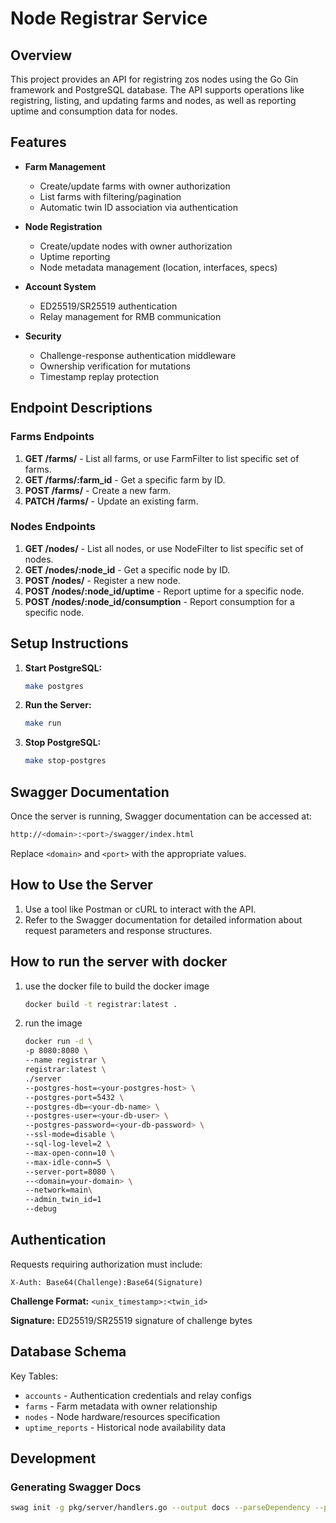
# Node Registrar Service

## Overview

This project provides an API for registring zos nodes using the Go Gin framework and PostgreSQL database.
The API supports operations like registring, listing, and updating farms and nodes, as well as reporting uptime and consumption data for nodes.

## Features

- **Farm Management**
  - Create/update farms with owner authorization
  - List farms with filtering/pagination
  - Automatic twin ID association via authentication
  
- **Node Registration**
  - Create/update nodes with owner authorization
  - Uptime reporting
  - Node metadata management (location, interfaces, specs)
  
- **Account System**
  - ED25519/SR25519 authentication
  - Relay management for RMB communication

- **Security**
  - Challenge-response authentication middleware
  - Ownership verification for mutations
  - Timestamp replay protection

## Endpoint Descriptions

### Farms Endpoints

1. **GET /farms/** - List all farms, or use FarmFilter to list specific set of farms.
2. **GET /farms/:farm_id** - Get a specific farm by ID.
3. **POST /farms/** - Create a new farm.
4. **PATCH /farms/** - Update an existing farm.

### Nodes Endpoints

1. **GET /nodes/** - List all nodes, or use NodeFilter to list specific set of nodes.
2. **GET /nodes/:node_id** - Get a specific node by ID.
3. **POST /nodes/** - Register a new node.
4. **POST /nodes/:node_id/uptime** - Report uptime for a specific node.
5. **POST /nodes/:node_id/consumption** - Report consumption for a specific node.

## Setup Instructions

1. **Start PostgreSQL:**

   ```bash
   make postgres
   ```

2. **Run the Server:**

   ```bash
   make run
   ```

3. **Stop PostgreSQL:**

   ```bash
   make stop-postgres
   ```

## Swagger Documentation

Once the server is running, Swagger documentation can be accessed at:

```bash
http://<domain>:<port>/swagger/index.html
```

Replace `<domain>` and `<port>` with the appropriate values.

## How to Use the Server

1. Use a tool like Postman or cURL to interact with the API.
2. Refer to the Swagger documentation for detailed information about request parameters and response structures.

## How to run the server with docker

1. use the docker file to build the docker image

   ```bash
   docker build -t registrar:latest .
   ```

2. run the image

   ```bash
   docker run -d \
   -p 8080:8080 \
   --name registrar \
   registrar:latest \
   ./server
   --postgres-host=<your-postgres-host> \
   --postgres-port=5432 \
   --postgres-db=<your-db-name> \
   --postgres-user=<your-db-user> \
   --postgres-password=<your-db-password> \
   --ssl-mode=disable \
   --sql-log-level=2 \
   --max-open-conn=10 \
   --max-idle-conn=5 \
   --server-port=8080 \
   --<domain=your-domain> \
   --network=main\
   --admin_twin_id=1
   --debug
   ```

## Authentication

Requests requiring authorization must include:

```http
X-Auth: Base64(Challenge):Base64(Signature)
```

**Challenge Format:**
`<unix_timestamp>:<twin_id>`

**Signature:**
ED25519/SR25519 signature of challenge bytes

## Database Schema

Key Tables:

- `accounts` - Authentication credentials and relay configs
- `farms` - Farm metadata with owner relationship
- `nodes` - Node hardware/resources specification
- `uptime_reports` - Historical node availability data

## Development

### Generating Swagger Docs

```bash
swag init -g pkg/server/handlers.go --output docs --parseDependency --parseDepth 2
```
